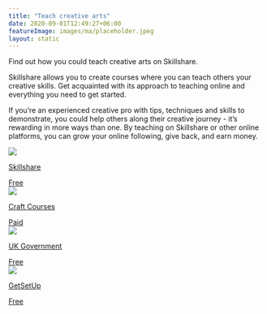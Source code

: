 ```yaml
---
title: "Teach creative arts"
date: 2020-09-01T12:49:27+06:00
featureImage: images/ma/placeholder.jpeg
layout: static
---
```


Find out how you could teach creative arts on Skillshare.

Skillshare allows you to create courses where you can teach others your creative skills. Get acquainted with its approach to teaching online and everything you need to get started.

If you’re an experienced creative pro with tips, techniques and skills to demonstrate, you could help others along their creative journey - it’s rewarding in more ways than one. By teaching on Skillshare or other online platforms, you can grow your online following, give back, and earn money.

<a class="ma-link" href="https://www.skillshare.com/en/teach"><div class="ma-card ma-card-Learning"><div class="ma-icon"><img src ="/images/icon-check.png"/></div><div class="ma-name"><p>Skillshare</p></div><div class="ma-paid-text"><span>Free</span></div></div></a><a class="ma-link" href="https://www.craftcourses.com/blog/the-craftcourses-guide-to-becoming-an-arts-and-crafts-tutor"><div class="ma-card ma-card-Learning"><div class="ma-icon"><img src ="/images/icon-pound.png"/></div><div class="ma-name"><p>Craft Courses</p></div><div class="ma-paid-text"><span>Paid</span></div></div></a><a class="ma-link" href="https://www.teach-in-further-education.campaign.gov.uk/"><div class="ma-card ma-card-Learning"><div class="ma-icon"><img src ="/images/icon-check.png"/></div><div class="ma-name"><p>UK Government</p></div><div class="ma-paid-text"><span>Free</span></div></div></a><a class="ma-link" href="https://share.hsforms.com/1NendfH52RSCvpOFkCq8D1A49suz"><div class="ma-card ma-card-Learning"><div class="ma-icon"><img src ="/images/icon-check.png"/></div><div class="ma-name"><p>GetSetUp</p></div><div class="ma-paid-text"><span>Free</span></div></div></a>  

<br/><br/>






